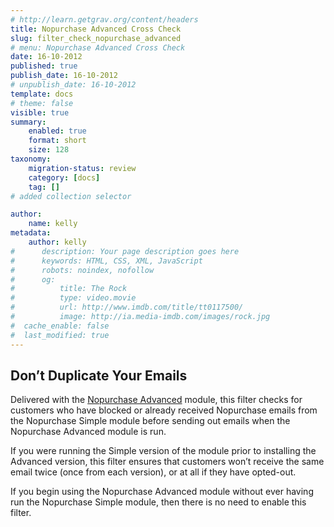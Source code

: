 ```yaml
---
# http://learn.getgrav.org/content/headers
title: Nopurchase Advanced Cross Check
slug: filter_check_nopurchase_advanced
# menu: Nopurchase Advanced Cross Check
date: 16-10-2012
published: true
publish_date: 16-10-2012
# unpublish_date: 16-10-2012
template: docs
# theme: false
visible: true
summary:
    enabled: true
    format: short
    size: 128
taxonomy:
    migration-status: review
    category: [docs]
    tag: []
# added collection selector

author:
    name: kelly
metadata:
    author: kelly
#      description: Your page description goes here
#      keywords: HTML, CSS, XML, JavaScript
#      robots: noindex, nofollow
#      og:
#          title: The Rock
#          type: video.movie
#          url: http://www.imdb.com/title/tt0117500/
#          image: http://ia.media-imdb.com/images/rock.jpg
#  cache_enable: false
#  last_modified: true
---
```


## Don’t Duplicate Your Emails

Delivered with the [Nopurchase Advanced](http://www.mailbeez.com/documentation/mailbeez/nopurchase_advanced/) module, this filter checks for customers who have blocked or already received Nopurchase emails from the Nopurchase Simple module before sending out emails when the Nopurchase Advanced module is run.

If you were running the Simple version of the module prior to installing the Advanced version, this filter ensures that customers won’t receive the same email twice (once from each version), or at all if they have opted-out.

If you begin using the Nopurchase Advanced module without ever having run the Nopurchase Simple module, then there is no need to enable this filter.
